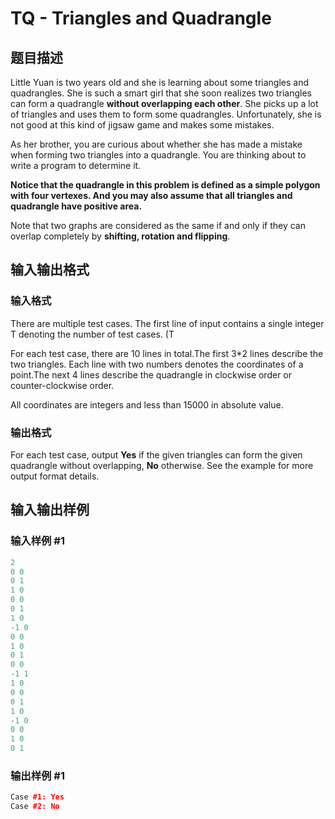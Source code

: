 # TQ - Triangles and Quadrangle

## 题目描述

Little Yuan is two years old and she is learning about some triangles and quadrangles. She is such a smart girl that she soon realizes two triangles can form a quadrangle **without overlapping each other**. She picks up a lot of triangles and uses them to form some quadrangles. Unfortunately, she is not good at this kind of jigsaw game and makes some mistakes.

As her brother, you are curious about whether she has made a mistake when forming two triangles into a quadrangle. You are thinking about to write a program to determine it.

**Notice that the quadrangle in this problem is defined as a simple polygon with four vertexes. And you may also assume that all triangles and quadrangle have positive area.**

Note that two graphs are considered as the same if and only if they can overlap completely by **shifting, rotation and flipping**.

## 输入输出格式

### 输入格式

There are multiple test cases. The first line of input contains a single integer T denoting the number of test cases. (T 

For each test case, there are 10 lines in total.The first 3\*2 lines describe the two triangles. Each line with two numbers denotes the coordinates of a point.The next 4 lines describe the quadrangle in clockwise order or counter-clockwise order.

All coordinates are integers and less than 15000 in absolute value.

### 输出格式

For each test case, output **Yes** if the given triangles can form the given quadrangle without overlapping, **No** otherwise. See the example for more output format details.

## 输入输出样例

### 输入样例 #1

```cpp
2
0 0
0 1
1 0
0 0
0 1
1 0
-1 0
0 0
1 0
0 1
0 0
-1 1
1 0
0 0
0 1
1 0
-1 0
0 0
1 0
0 1
```


### 输出样例 #1

```cpp
Case #1: Yes
Case #2: No
```


